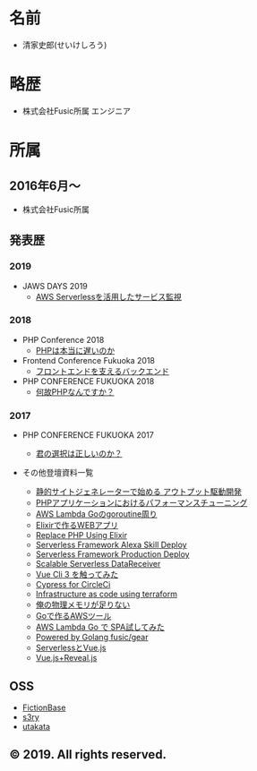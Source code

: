 # 名前
- 清家史郎(せいけしろう)

# 略歴

- 株式会社Fusic所属 エンジニア

# 所属

## 2016年6月〜
- 株式会社Fusic所属

## 発表歴

### 2019

- JAWS DAYS 2019
    - [AWS Serverlessを活用したサービス監視](https://slide.seike460.com/slides/jawsdays2019#/)

### 2018

- PHP Conference 2018
    - [PHPは本当に遅いのか](https://slide.seike460.com/slides/phpcon2018#/)
- Frontend Conference Fukuoka 2018
    - [フロントエンドを支えるバックエンド](https://slide.seike460.com/slides/fec_fukuoka2018#/)
- PHP CONFERENCE FUKUOKA 2018
    - [何故PHPなんですか？](https://slide.seike460.com/slides/php-conference-fukuoka-2018#/)

### 2017

- PHP CONFERENCE FUKUOKA 2017
    - [君の選択は正しいのか？](https://speakerdeck.com/seike460/jun-falsexuan-ze-hazheng-siifalseka)

- その他登壇資料一覧
    - [静的サイトジェネレーターで始める アウトプット駆動開発](https://slide.seike460.com/slides/v_fukuoka2#/)
    - [PHPアプリケーションにおけるパフォーマンスチューニング](https://slide.seike460.com/slides/pronama55#/)
    - [AWS Lambda Goのgoroutine周り](https://slide.seike460.com/slides/fukuokago12#/)
    - [Elixirで作るWEBアプリ](https://slide.seike460.com/slides/remosta2#/)
    - [Replace PHP Using Elixir](https://slide.seike460.com/slides/edayfuk2018Autumn#/)
    - [Serverless Framework Alexa Skill Deploy](https://slide.seike460.com/slides/AlexaSalonSpecialFusic#/)
    - [Serverless Framework Production Deploy](https://slide.seike460.com/slides/serverlessfukuoka2#/)
    - [Scalable Serverless DataReceiver](https://slide.seike460.com/slides/serverlessfukuoka3#/)
    - [Vue Cli 3 を触ってみた](https://slide.seike460.com/slides/fukuokajs6#/)
    - [Cypress for CircleCi](https://slide.seike460.com/slides/chibi_developer11#/)
    - [Infrastructure as code using terraform](https://slide.seike460.com/slides/kixs8#/)
    - [俺の物理メモリが足りない](https://slide.seike460.com/slides/chibi_developer9#/)
    - [Goで作るAWSツール](https://slide.seike460.com/slides/jaws_ug_fukuoka6#/)
    - [AWS Lambda Go で SPA試してみた](https://slide.seike460.com/slides/fukuokago10#/)
    - [Powered by Golang fusic/gear](https://slide.seike460.com/slides/fukuokago11#/)
    - [ServerlessとVue.js](https://slide.seike460.com/slides/v_fukuoka1#/)
    - [Vue.js+Reveal.js](https://slide.seike460.com/slides/fukuokajs4#/)

## OSS
- [FictionBase](https://github.com/fictionbase/fictionbase)
- [s3ry](https://github.com/seike460/s3ry)
- [utakata](https://github.com/seike460/utakata)

## © 2019. All rights reserved.
